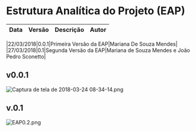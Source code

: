 # Estrutura Analítica do Projeto (EAP)

| Data | Versão | Descrição | Autor |
|:----:|:------:|:---------:|:-----:|

|22/03/2018|0.0.1|Primeira Versão da EAP|Mariana De Souza Mendes|
|27/03/2018|0.1|Segunda Versão da EAP|Mariana de Souza Mendes e João Pedro Sconetto|


## v0.0.1

![Captura de tela de 2018-03-24 08-34-14.png](https://uploaddeimagens.com.br/images/001/343/564/original/Captura_de_tela_de_2018-03-24_08-34-14.png?1521891283)

## v.0.1

![EAP0.2.png](https://uploaddeimagens.com.br/images/001/348/702/original/EAP0.2.png?1522201469)

